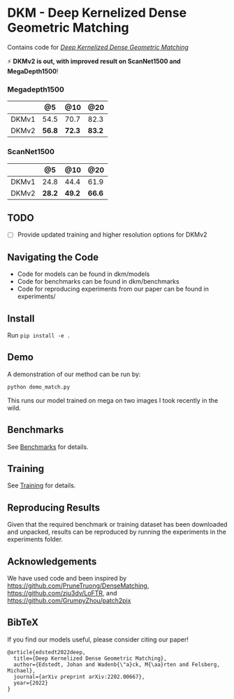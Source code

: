# DKM - Deep Kernelized Dense Geometric Matching
Contains code for [*Deep Kernelized Dense Geometric Matching*](https://arxiv.org/abs/2202.00667) 

⚡ **DKMv2 is out, with improved result on ScanNet1500 and MegaDepth1500**!
### Megadepth1500
|       | @5    | @10  | @20  |
|-------|-------|------|------|
| DKMv1 | 54.5  | 70.7 | 82.3 |
| DKMv2 | **56.8**  | **72.3** | **83.2** |

### ScanNet1500
|       | @5    | @10  | @20  |
|-------|-------|------|------|
| DKMv1 | 24.8  | 44.4 | 61.9 |
| DKMv2 | **28.2**  | **49.2** | **66.6** |

## TODO
- [ ] Provide updated training and higher resolution options for DKMv2

## Navigating the Code
* Code for models can be found in dkm/models
* Code for benchmarks can be found in dkm/benchmarks
* Code for reproducing experiments from our paper can be found in experiments/

## Install
Run ``pip install -e .``

## Demo
A demonstration of our method can be run by:
``` bash
python demo_match.py
```
This runs our model trained on mega on two images I took recently in the wild.

## Benchmarks
See [Benchmarks](docs/benchmarks.md) for details.
## Training
See [Training](docs/training.md) for details.
## Reproducing Results
Given that the required benchmark or training dataset has been downloaded and unpacked, results can be reproduced by running the experiments in the experiments folder.

## Acknowledgements
We have used code and been inspired by https://github.com/PruneTruong/DenseMatching, https://github.com/zju3dv/LoFTR, and https://github.com/GrumpyZhou/patch2pix  

## BibTeX
If you find our models useful, please consider citing our paper!
```
@article{edstedt2022deep,
  title={Deep Kernelized Dense Geometric Matching},
  author={Edstedt, Johan and Wadenb{\"a}ck, M{\aa}rten and Felsberg, Michael},
  journal={arXiv preprint arXiv:2202.00667},
  year={2022}
}
```
